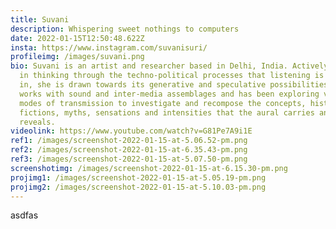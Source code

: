 ```yaml
---
title: Suvani
description: Whispering sweet nothings to computers
date: 2022-01-15T12:50:48.622Z
insta: https://www.instagram.com/suvanisuri/
profileimg: /images/suvani.png
bio: Suvani is an artist and researcher based in Delhi, India. Actively engaged
  in thinking through the techno-political processes that listening is embedded
  in, she is drawn towards its generative and speculative possibilities. She
  works with sound and inter-media assemblages and has been exploring various
  modes of transmission to investigate and recompose the concepts, histories,
  fictions, myths, sensations and intensities that the aural carries and
  reveals.
videolink: https://www.youtube.com/watch?v=G81Pe7A9i1E
ref1: /images/screenshot-2022-01-15-at-5.06.52-pm.png
ref2: /images/screenshot-2022-01-15-at-6.35.43-pm.png
ref3: /images/screenshot-2022-01-15-at-5.07.50-pm.png
screenshotimg: /images/screenshot-2022-01-15-at-6.15.30-pm.png
projimg1: /images/screenshot-2022-01-15-at-5.05.19-pm.png
projimg2: /images/screenshot-2022-01-15-at-5.10.03-pm.png
---
```

asdfas